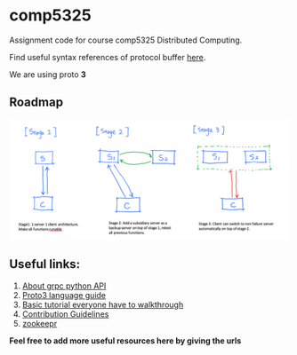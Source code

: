 # comp5325
Assignment code for course comp5325 Distributed Computing.

Find useful syntax references of protocol buffer [here](https://developers.google.com/protocol-buffers/docs/proto3#services).

We are using proto **3**

## Roadmap
![3 stages possible](https://github.com/spencerpomme/comp5325/blob/master/assets/roadmap.png)

## Useful links:
1. [About grpc python API](https://grpc.io/grpc/python/)
2. [Proto3 language guide](https://developers.google.com/protocol-buffers/docs/proto3)
3. [Basic tutorial everyone have to walkthrough](https://grpc.io/docs/tutorials/basic/python.html)
4. [Contribution Guidelines](https://github.com/spencerpomme/comp5325/blob/master/CONTRIBUTING.md)
5. [zookeepr](https://zookeeper.apache.org/)

**Feel free to add more useful resources here by giving the urls**


